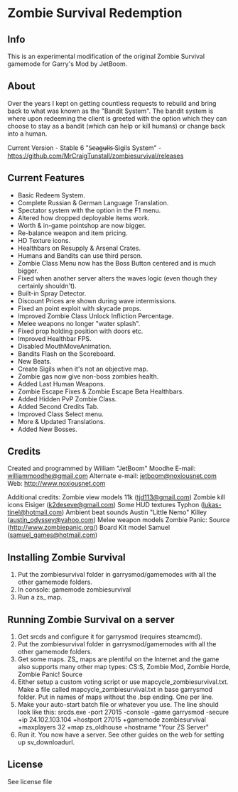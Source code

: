 # Zombie Survival Redemption

## Info

This is an experimental modification of the original Zombie Survival gamemode for Garry's Mod by JetBoom.

## About

Over the years I kept on getting countless requests to rebuild and bring
back to what was known as the "Bandit System".
The bandit system is where upon redeeming the client is greeted
with the option which they can choose to stay as
a bandit (which can help or kill humans) or change back into a human.

Current Version - Stable 6 "S̶e̶a̶g̶u̶l̶l̶s̶ Sigils System" - https://github.com/MrCraigTunstall/zombiesurvival/releases
## Current Features

- Basic Redeem System.
- Complete Russian & German Language Translation.
- Spectator system with the option in the F1 menu.
- Altered how dropped deployable items work.
- Worth & in-game pointshop are now bigger.
- Re-balance weapon and item pricing.
- HD Texture icons.
- Healthbars on Resupply & Arsenal Crates.
- Humans and Bandits can use third person.
- Zombie Class Menu now has the Boss Button centered and is much bigger.
- Fixed when another server alters the waves logic (even though they certainly shouldn't).
- Built-in Spray Detector.
- Discount Prices are shown during wave intermissions.
- Fixed an point exploit with skycade props.
- Improved Zombie Class Unlock Infliction Percentage.
- Melee weapons no longer "water splash".
- Fixed prop holding position with doors etc.
- Improved Healthbar FPS.
- Disabled MouthMoveAnimation.
- Bandits Flash on the Scoreboard.
- New Beats.
- Create Sigils when it's not an objective map.
- Zombie gas now give non-boss zombies health.
- Added Last Human Weapons.
- Zombie Escape Fixes & Zombie Escape Beta Healthbars.
- Added Hidden PvP Zombie Class.
- Added Second Credits Tab.
- Improved Class Select menu.
- More & Updated Translations.
- Added New Bosses.

## Credits

Created and programmed by        William "JetBoom" Moodhe
E-mail:                          williammoodhe@gmail.com
Alternate e-mail:                jetboom@noxiousnet.com
Web:                             http://www.noxiousnet.com

Additional credits:
Zombie view models               11k (tjd113@gmail.com)
Zombie kill icons                Eisiger (k2deseve@gmail.com)
Some HUD textures                Typhon (lukas-tinel@hotmail.com)
Ambient beat sounds              Austin "Little Nemo" Killey (austin_odyssey@yahoo.com)
Melee weapon models              Zombie Panic: Source (http://www.zombiepanic.org/)
Board Kit model                  Samuel (samuel_games@hotmail.com)

## Installing Zombie Survival

1. Put the zombiesurvival folder in garrysmod/gamemodes with all the other gamemode folders.
2. In console: gamemode zombiesurvival
3. Run a zs_ map.


## Running Zombie Survival on a server

1. Get srcds and configure it for garrysmod (requires steamcmd).
2. Put the zombiesurvival folder in garrysmod/gamemodes with all the other gamemode folders.
3. Get some maps. ZS_ maps are plentiful on the Internet and the game also supports many other map types: CS:S, Zombie Mod, Zombie Horde, Zombie Panic! Source
4. Either setup a custom voting script or use mapcycle_zombiesurvival.txt. Make a file called mapcycle_zombiesurvival.txt in base garrysmod folder. Put in names of maps without the .bsp ending. One per line.
5. Make your auto-start batch file or whatever you use. The line should look like this:
srcds.exe -port 27015 -console -game garrysmod -secure +ip 24.102.103.104 +hostport 27015 +gamemode zombiesurvival +maxplayers 32 +map zs_oldhouse +hostname "Your ZS Server"
6. Run it. You now have a server. See other guides on the web for setting up sv_downloadurl.

## License

See license file
